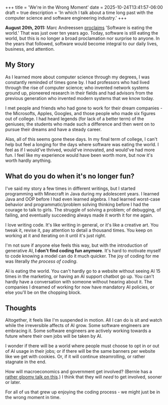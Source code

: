 +++
title = 'We're in the Wrong Moment'
date = 2025-10-24T13:41:57-06:00
draft = true
description = 'In which I talk about a time long past with the computer science and software engineering industry.'
+++

**August 20th, 2011:** Marc Andreessen [proclaims](https://a16z.com/why-software-is-eating-the-world/) 'Software 
is eating the world.' That was just over ten years ago. Today, software is still eating the world, but this
is no longer a broad proclamation nor surprise to anyone. In the years that followed, software would
become integral to our daily lives, business, and attention.

## My Story

As I learned more about computer science through my degrees, I was constantly
reminded of times gone by. I had professors who had lived through the rise of computer science; 
who invented network systems ground up, pioneered research in their fields and had advisors
from the previous generation who invented modern systems that we know today.

I met people and friends who had gone to work for their dream companies - the Microsofts, Apples, Googles, and those
people who made six figures out of college. I had heard legends (for lack of a better term) of the geniuses; the
students who made such a difference and then went on to pursue their dreams and have a steady career.

Alas, all of this seems gone these days. In my final term of college, I can't help but feel a longing for the 
days where software was eating the world. I feel as if I would've thrived, would've innovated, and would've had more fun.
I feel like my experience would have been worth more, but now it's worth hardly anything.

## What do you do when it's no longer fun?

I've said my story a few times in different writings, but I started programming with Minecraft in Java
during my adolescent years. I learned Java and OOP before I had even learned algebra. I had learned
worst-case behavior and programmatic/problem solving thinking before I had the courage to talk to girls.
The struggle of solving a problem; of debugging, of failing, and eventually succeeding always made 
it worth it for me again.

I love writing code. It's like writing in general, or it's like a creative art. You tweak it,
revise it, pay attention to detail a thousand times. You keep on working at it and iterating
on it until it's just right.

I'm not sure if anyone else feels this way, but with the introduction of generative AI, **I don't find coding fun 
anymore**. It's hard to motivate myself to code knowing a model can do it much quicker. The joy of coding
for me was literally *the process of coding*.

AI is eating the world. You can't hardly go to a website without seeing AI 15 times in the marketing,
or having an AI support chatbot go up. You can't hardly have a conversation with someone without hearing
about it. The companies I dreamed of working for now have mandatory AI policies, or else you'll be on the
chopping block.

## Thoughts

Altogether, it feels like I'm suspended in motion. All I can do is sit and watch while the irreversible
affects of AI grow. Some software engineers are embracing it. Some software engineers are actively working 
towards a future where their own jobs will be taken by AI.

I wonder if there will be a world where people must choose to opt in or out of AI usage in their jobs;
or if there will be the same banners per website like we get with cookies. Or, if it will continue
steamrolling, or rather stagnate in the end.

How will macroeconomics and government get involved? (Bernie has a [rather gloomy talk on this](https://www.youtube.com/watch?v=dthbi4lzO58).) I think that
they will *need* to get involved, sooner or later.

For all of us that grew up enjoying the coding process - we might just be in the wrong moment in time.
